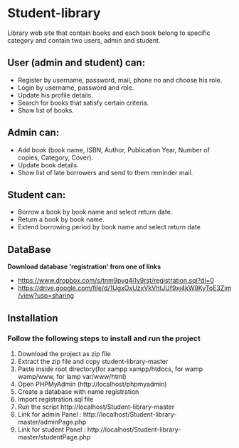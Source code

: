# Student-library
Library web site that contain books and each book belong to specific category and contain two users, admin and student.
## User (admin and student) can:
  - Register by username, password, mail, phone no and choose his role.
  - Login by username, password and role.
  -	Update his profile details.
  -	Search for books that satisfy certain criteria.
  - Show list of books.
## Admin can:
  -	Add book (book name, ISBN, Author, Publication Year, Number of copies, Category, Cover).
  -	Update book details.
  -	Show list of late borrowers and send to them reminder mail.
## Student can:
  -	Borrow a book by book name and select return date.
  -	Return a book by book name.
  -	Extend borrowing period by book name and select return date

## DataBase
**Download database 'registration' from one of links**
- https://www.dropbox.com/s/tnm9pyg4i1y9rst/registration.sql?dl=0
- https://drive.google.com/file/d/1UgxOxUzxVkVhtJUf9xj4kW9KyToE3Zim/view?usp=sharing
## Installation
 ### Follow the following steps to install and run the project
  1. Download the project as zip file
  2. Extract the zip file and copy student-library-master
  3. Paste inside root directory(for xampp xampp/htdocs, for wamp wamp/www, for lamp var/www/html)
  4. Open PHPMyAdmin (http://localhost/phpmyadmin)
  5. Create a database with name registration
  6. Import registration.sql file
  7. Run the script http://localhost/Student-library-master
  8. Link for admin Panel : http://localhost/Student-library-master/adminPage.php
  9. Link for student Panel : http://localhost/Student-library-master/studentPage.php


